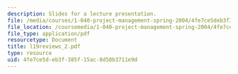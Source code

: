 ```yaml
---
description: Slides for a lecture presentation.
file: /media/courses/1-040-project-management-spring-2004/4fe7ce5deb3f385f15ac8d50b3711e9d_l19reviews_2.pdf
file_location: /coursemedia/1-040-project-management-spring-2004/4fe7ce5deb3f385f15ac8d50b3711e9d_l19reviews_2.pdf
file_type: application/pdf
resourcetype: Document
title: l19reviews_2.pdf
type: resource
uid: 4fe7ce5d-eb3f-385f-15ac-8d50b3711e9d
---
```


